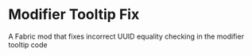 # Modifier Tooltip Fix
A Fabric mod that fixes incorrect UUID equality checking in the modifier tooltip code
